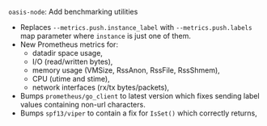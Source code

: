 `oasis-node`: Add benchmarking utilities

- Replaces `--metrics.push.instance_label` with `--metrics.push.labels` map
  parameter where `instance` is just one of them.
- New Prometheus metrics for:
  - datadir space usage,
  - I/O (read/written bytes),
  - memory usage (VMSize, RssAnon, RssFile, RssShmem),
  - CPU (utime and stime),
  - network interfaces (rx/tx bytes/packets),
- Bumps `prometheus/go_client` to latest version which fixes sending label
  values containing non-url characters.
- Bumps `spf13/viper` to contain a fix for `IsSet()` which correctly returns,
